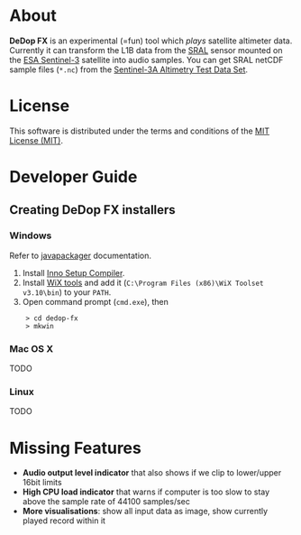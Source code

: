 # About

**DeDop FX** is an experimental (=fun) tool which *plays* satellite altimeter data. Currently it can transform the L1B data from the [SRAL](https://sentinel.esa.int/web/sentinel/missions/sentinel-3/instrument-payload/altimetry) 
sensor mounted on the [ESA Sentinel-3](http://www.esa.int/Our_Activities/Observing_the_Earth/Copernicus/Sentinel-3) satellite into 
audio samples. You can get SRAL netCDF sample files (`*.nc`) from the [Sentinel-3A Altimetry Test Data Set](https://sentinel.esa.int/web/sentinel/user-guides/sentinel-3-altimetry/test-data-set). 


# License

This software is distributed under the terms and conditions of the [MIT License (MIT)](https://opensource.org/licenses/MIT).



# Developer Guide

## Creating DeDop FX installers

### Windows

Refer to [javapackager](http://docs.oracle.com/javase/8/docs/technotes/tools/unix/javapackager.html) documentation.

1. Install [Inno Setup Compiler](http://www.jrsoftware.org/isinfo.php).
2. Install [WiX tools](http://wixtoolset.org/) and add it (`C:\Program Files (x86)\WiX Toolset v3.10\bin`) to your `PATH`.
3. Open command prompt (`cmd.exe`), then
```
    > cd dedop-fx
    > mkwin
```

### Mac OS X

TODO

### Linux
   
TODO



# Missing Features

* **Audio output level indicator** that also shows if we clip to lower/upper 16bit limits
* **High CPU load indicator** that warns if computer is too slow to stay above the sample rate of 44100 samples/sec
* **More visualisations**: show all input data as image, show currently played record within it

